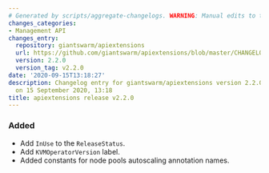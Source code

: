 ```yaml
---
# Generated by scripts/aggregate-changelogs. WARNING: Manual edits to this files will be overwritten.
changes_categories:
- Management API
changes_entry:
  repository: giantswarm/apiextensions
  url: https://github.com/giantswarm/apiextensions/blob/master/CHANGELOG.md#220---2020-09-15
  version: 2.2.0
  version_tag: v2.2.0
date: '2020-09-15T13:18:27'
description: Changelog entry for giantswarm/apiextensions version 2.2.0, published
  on 15 September 2020, 13:18
title: apiextensions release v2.2.0
---
```


### Added
- Add `InUse` to the `ReleaseStatus`.
- Add `KVMOperatorVersion` label.
- Added constants for node pools autoscaling annotation names.
